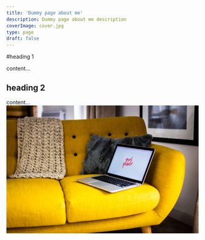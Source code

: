 ```yaml
---
title: 'Dummy page about me'
description: Dummy page about me description
coverImage: cover.jpg
type: page
draft: false
---
```


#heading 1

content...

## heading 2

content...
![dummy](cover.jpg)

